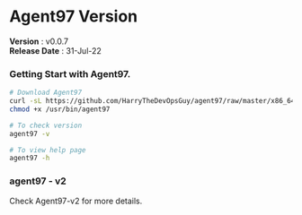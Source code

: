# Agent97 Version
 **Version**        : v0.0.7 <br>
 **Release Date**   : 31-Jul-22 <br>

### Getting Start with Agent97.
```bash
# Download Agent97
curl -sL https://github.com/HarryTheDevOpsGuy/agent97/raw/master/x86_64/agent97 -o /usr/bin/agent97
chmod +x /usr/bin/agent97

# To check version
agent97 -v

# To view help page
agent97 -h
```

### agent97 - v2
Check Agent97-v2 for more details. 
